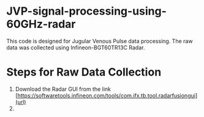 # JVP-signal-processing-using-60GHz-radar

This code is designed for Jugular Venous Pulse data processing. The raw data was collected using Infineon-BGT60TR13C Radar.

# Steps for Raw Data Collection
1. Download the Radar GUI from the link [https://softwaretools.infineon.com/tools/com.ifx.tb.tool.radarfusiongui](url)
2. 

